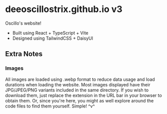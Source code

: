 # deeoscillostrix.github.io v3

Oscillo's website!

- Built using React + TypeScript + Vite
- Designed using TailwindCSS + DaisyUI

## Extra Notes

### Images

All images are loaded using .webp format to reduce data usage and load durations when loading the website.
Most images displayed have their JPG/JPEG/PNG variants included in the same directory.
If you wish to download them, just replace the extension in the URL bar in your browser to obtain them.
Or, since you're here, you might as well explore around the code files to find them yourself.
Simple! ^v^
